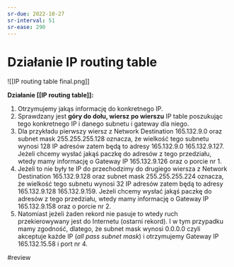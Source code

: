 ```yaml
---
sr-due: 2022-10-27
sr-interval: 51
sr-ease: 290
---
```


# Działanie IP routing table
![[IP routing table final.png]]

**Działanie [[IP routing table]]:**
1. Otrzymujemy jakąs informację do konkretnego IP. 
2. Sprawdzany jest **góry do dołu, wiersz po wierszu** IP table poszukując tego konkretnego IP i danego subnetu i gateway dla niego.
3. Dla przykładu pierwszy wiersz z Network Destination $165.132.9.0$ oraz subnet mask $255.255.255.128$ oznacza, że wielkość tego subnetu wynosi 128 IP adresów zatem będą to adresy $165.132.9.0 ~ 165.132.9.127$. Jeżeli chcemy wysłać jakąś paczkę do adresów z tego przedziału, wtedy mamy informację o Gateway IP $165.132.9.126$ oraz o porcie nr $1$.
4. Jeżeli to nie były te IP do przechodzimy do drugiego wiersza  z Network Destination $165.132.9.128$ oraz subnet mask $255.255.255.224$ oznacza, że wielkość tego subnetu wynosi 32 IP adresów zatem będą to adresy $165.132.9.128 ~ 165.132.9.159$. Jeżeli chcemy wysłać jakąś paczkę do adresów z tego przedziału, wtedy mamy informację o Gateway IP $165.132.9.158$ oraz o porcie nr $2$.
5. Natomiast jeżeli żaden rekord nie pasuje to wtedy ruch przekierowywany jest do Internetu (ostarni rekord). I w tym przypadku mamy zgodność, dlatego, że subnet mask wynosi $0.0.0.0$ czyli akceptuje każde IP (*all pass subnet mask*) i otrzymujemy Gateway IP $165.132.15.58$ i port nr $4$.

#review